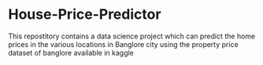 # House-Price-Predictor
This repostitory contains a data science project which can predict the home prices in the various locations in Banglore city using the property price dataset of banglore available in kaggle
